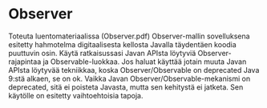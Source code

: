 # Observer

Toteuta luentomateriaalissa (Observer.pdf) Observer-mallin
sovelluksena esitetty hahmotelma digitaalisesta kellosta Javalla
täydentäen koodia puuttuvin osin. Käytä ratkaisussasi Javan APIsta
löytyviä Observer-rajapintaa ja Observable-luokkaa. Jos haluat käyttää
jotain muuta Javan APIsta löytyvää tekniikkaa, koska Observer/Observable
on deprecated Java 9:stä alkaen, se on ok. Vaikka Javan
Observer/Observable-mekanismi on deprecated, sitä ei poisteta Javasta,
mutta sen kehitystä ei jatketa. Sen käytölle on esitetty vaihtoehtoisia
tapoja.
